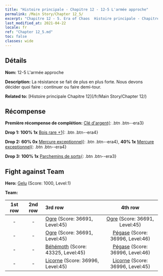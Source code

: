 ```yaml
---
title: "Histoire principale - Chapitre 12 - 12-5 L'armée approche"
permalink: /Main Story/Chapter 12_5/
excerpt: "Chapitre 12 - 5. Era of Chaos  Histoire principale - Chapitre 12_5. 12-5 L'armée approche"
last_modified_at: 2021-04-22
locale: fr
ref: "Chapter 12_5.md"
toc: false
classes: wide
---
```


## Détails

 **Nom:** 12-5 L'armée approche

 **Description:** La résistance se fait de plus en plus forte. Nous devons décider quoi faire : continuer ou faire demi-tour.

 **Related to:** [Histoire principale Chapitre 12](/fr/Main Story/Chapter 12/)

## Récompense

 **Première récompense de complétion:** [Clé d'argent](/ItemsFR/con_693/){: .btn .btn--era3}

 **Drop 1:** **100% 1x** [Bois rare +1](/ItemsFR/mat_41/){: .btn .btn--era4}

 **Drop 2:** **60% 0x** [Mercure exceptionnel](/ItemsFR/mat_35/){: .btn .btn--era4}, **40% 1x** [Mercure exceptionnel](/ItemsFR/mat_35/){: .btn .btn--era4}

 **Drop 3:** **100% 1x** [Parchemins de sorts](/ItemsFR/con_694/){: .btn .btn--era3}


## Fight against Team
 **Hero:** [Gelu](/fr/heroes/Gelu/) (Score: 1000, Level:1)

 **Team:**


  | 1st row | 2nd row | 3rd row | 4th row |
  |:----:|:----:|:----|:----:|
  | - | - | [Ogre](/fr/units/Ogre/) (Score: 36691, Level:45)  | [Ogre](/fr/units/Ogre/) (Score: 36691, Level:45)  |
  | - | - | [Ogre](/fr/units/Ogre/) (Score: 36691, Level:45)  | [Pégase](/fr/units/Pegasus/) (Score: 36996, Level:46)  |
  | - | - | [Béhémoth](/fr/units/Behemoth/) (Score: 43325, Level:45)  | [Pégase](/fr/units/Pegasus/) (Score: 36996, Level:46)  |
  | - | - | [Licorne](/fr/units/Unicorn/) (Score: 36996, Level:45)  | [Licorne](/fr/units/Unicorn/) (Score: 36996, Level:45)  |


